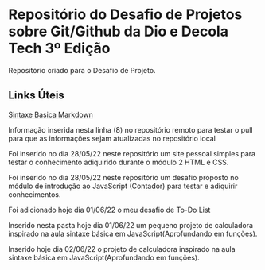 # Repositório do Desafio de Projetos sobre Git/Github da Dio e Decola Tech 3º Edição
Repositório criado para o Desafio de Projeto.


## Links Úteis
[Sintaxe  Basica Markdown](https://www.markdownguide.org/basic-syntax/)

Informação inserida nesta linha (8) no repositório remoto para testar o pull para que as informações sejam atualizadas no repositório local

Foi inserido no dia 28/05/22 neste repositório um site pessoal simples para testar o conhecimento adiquirido durante o módulo 2 HTML e CSS.

Foi inserido no dia 28/05/22 neste repositório um desafio proposto no módulo de introdução ao JavaScript (Contador) para testar e adiquirir conhecimentos.

Foi adicionado hoje dia 01/06/22 o meu desafio de To-Do List

Inserido nesta pasta hoje dia 01/06/22 um pequeno projeto de calculadora inspirado na aula sintaxe básica em JavaScript(Aprofundando em funções).

Inserido hoje dia 02/06/22 o projeto de calculadora inspirado na aula sintaxe básica em JavaScript(Aprofundando em funções).
